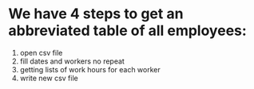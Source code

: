 # We have 4 steps to get an abbreviated table of all employees:

1. open csv file
2. fill dates and workers no repeat
3. getting lists of work hours for each worker
4. write new csv file
